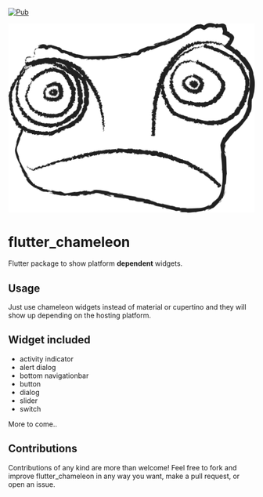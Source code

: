 [![Pub](https://img.shields.io/badge/Pub-0.1.3-orange.svg)](https://pub.dartlang.org/packages/flutter_chameleon)

![logo](./logo.png)

# flutter_chameleon

Flutter package to show platform **dependent** widgets.

## Usage

Just use chameleon widgets instead of material or cupertino and they will show up depending on the hosting platform.

## Widget included

* activity indicator
* alert dialog
* bottom navigationbar
* button
* dialog
* slider
* switch

More to come..

## Contributions

Contributions of any kind are more than welcome! Feel free to fork and improve flutter_chameleon in any way you want, make a pull request, or open an issue.
